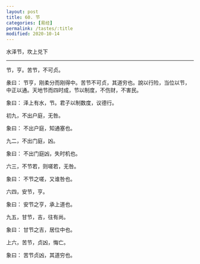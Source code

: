 ```yaml
---
layout: post
title: 60. 节
categories: [易经]
permalink: /tastes/:title
modified: 2020-10-14
---
```


水泽节，坎上兑下

---

节，亨。苦节，不可贞。

彖曰： 节亨，刚柔分而刚得中。苦节不可贞，其道穷也。說以行险，当位以节，中正以通。天地节而四时成，节以制度，不伤财，不害民。

象曰： 泽上有水，节。君子以制数度，议德行。

初九，不出户庭，无咎。

象曰： 不出户庭，知通塞也。

九二，不出门庭，凶。

象曰： 不出门庭凶，失时机也。

六三，不节若，则嗟若，无咎。

象曰： 不节之嗟，又谁咎也。

六四，安节，亨。

象曰： 安节之亨，承上道也。

九五，甘节，吉，往有尚。

象曰： 甘节之吉，居位中也。

上六，苦节，贞凶，悔亡。

象曰： 苦节贞凶，其道穷也。
